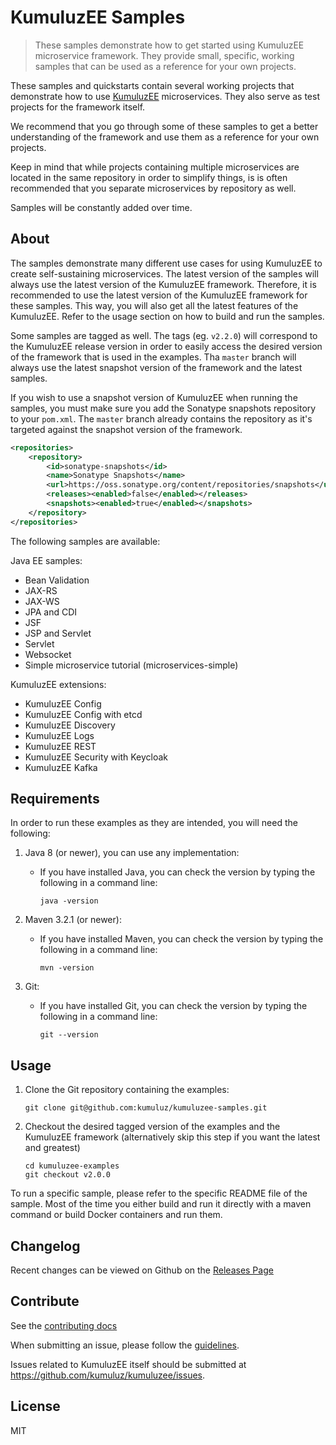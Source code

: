 # KumuluzEE Samples

> These samples demonstrate how to get started using KumuluzEE microservice framework. They provide small, specific, working samples that can be used as a reference for your own projects.

These samples and quickstarts contain several working projects that demonstrate how to use [KumuluzEE](https://github.com/kumuluz/kumuluzee) microservices. They also serve as test projects for the framework itself.

We recommend that you go through some of these samples to get a better understanding of the framework and use them
as a reference for your own projects.

Keep in mind that while projects containing multiple microservices are located in the same repository in order to simplify things, is is often recommended that you separate microservices by repository as well.

Samples will be constantly added over time.

## About

The samples demonstrate many different use cases for using KumuluzEE to create self-sustaining microservices. The latest
version of the samples will always use the latest version of the KumuluzEE framework. Therefore, it is recommended to use the latest version of the KumuluzEE framework for these samples. This way, you will also get all the latest features of the KumuluzEE. Refer to the usage section on how to build and run the samples.

Some samples are tagged as well. The tags (eg. `v2.2.0`) will correspond to the KumuluzEE release version in order to easily access the
desired version of the framework that is used in the examples. Tha `master` branch will always use the latest snapshot version of the framework
and the latest samples.

If you wish to use a snapshot version of KumuluzEE when running the samples, you must make sure you add the Sonatype snapshots
repository to your `pom.xml`. The `master` branch already contains the repository as it's targeted against the snapshot
version of the framework.

```xml
<repositories>
    <repository>
        <id>sonatype-snapshots</id>
        <name>Sonatype Snapshots</name>
        <url>https://oss.sonatype.org/content/repositories/snapshots</url>
        <releases><enabled>false</enabled></releases>
        <snapshots><enabled>true</enabled></snapshots>
    </repository>
</repositories>
```

The following samples are available:

Java EE samples:
- Bean Validation
- JAX-RS
- JAX-WS
- JPA and CDI
- JSF
- JSP and Servlet
- Servlet
- Websocket
- Simple microservice tutorial (microservices-simple)

KumuluzEE extensions:
- KumuluzEE Config
- KumuluzEE Config with etcd
- KumuluzEE Discovery
- KumuluzEE Logs
- KumuluzEE REST
- KumuluzEE Security with Keycloak
- KumuluzEE Kafka

## Requirements

In order to run these examples as they are intended, you will need the following:

1. Java 8 (or newer), you can use any implementation:
    * If you have installed Java, you can check the version by typing the following in a command line:
        
        ```
        java -version
        ```

2. Maven 3.2.1 (or newer):
    * If you have installed Maven, you can check the version by typing the following in a command line:
        
        ```
        mvn -version
        ```
        
3. Git:
    * If you have installed Git, you can check the version by typing the following in a command line:
    
        ```
        git --version
        ```
        
## Usage

1. Clone the Git repository containing the examples:

    ```
    git clone git@github.com:kumuluz/kumuluzee-samples.git
    ```
    
2. Checkout the desired tagged version of the examples and the KumuluzEE framework (alternatively skip this step if you want the latest and greatest)

    ```
    cd kumuluzee-examples
    git checkout v2.0.0
    ```
    
To run a specific sample, please refer to the specific README file of the sample.
Most of the time you either build and run it directly with a maven command or build Docker containers and run them.

## Changelog

Recent changes can be viewed on Github on the [Releases Page](https://github.com/kumuluz/kumuluzee-samples/releases)

## Contribute

See the [contributing docs](https://github.com/kumuluz/kumuluzee-samples/blob/master/CONTRIBUTING.md)

When submitting an issue, please follow the [guidelines](https://github.com/kumuluz/kumuluzee-samples/blob/master/CONTRIBUTING.md#bugs).

Issues related to KumuluzEE itself should be submitted at https://github.com/kumuluz/kumuluzee/issues.

## License

MIT
